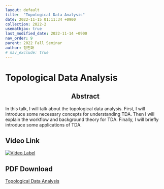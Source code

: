 ```yaml
---
layout: default
title:  "Topological Data Analysis"
date: 2022-11-15 01:11:34 +0900
collection: 2022-2
usemathjax: true
last_modified_date: 2022-11-14 +0900
nav_order: 9
parent: 2022 Fall Seminar
author: 정진화
# nav_exclude: true
---
```

# Topological Data Analysis

## <center> Abstract </center> 
In this talk, I will talk about the topological data analysis. First, I will introduce some necessary concepts for understanding TDA. Then I will explain the workflow and background theory for TDA. Finally, I will briefly introduce some applications of TDA.

## Video Link
[![Video Label](https://img.youtube.com/vi/JI07e0_eo7A/hqdefault.jpg)](https://youtu.be/JI07e0_eo7A)

## PDF Download
<a target='_blank' href='../2022-2_download/MIMIC_TDA Seminar.pdf'>Topological Data Analysis</a>

<!-- ![image](../TDA.png) -->
